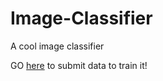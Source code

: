 # Image-Classifier
A cool image classifier


GO [here](http://realhackcraft.github.io/image-classifier) to submit data to train it!
